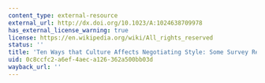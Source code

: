```yaml
---
content_type: external-resource
external_url: http://dx.doi.org/10.1023/A:1024638709978
has_external_license_warning: true
license: https://en.wikipedia.org/wiki/All_rights_reserved
status: ''
title: 'Ten Ways that Culture Affects Negotiating Style: Some Survey Results'
uid: 0c8ccfc2-a6ef-4aec-a126-362a500bb03d
wayback_url: ''
---
```

